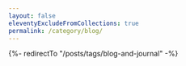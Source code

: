 ```yaml
---
layout: false
eleventyExcludeFromCollections: true
permalink: /category/blog/
---
```


{%- redirectTo "/posts/tags/blog-and-journal" -%}
